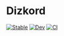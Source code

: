 # Dizkord

[![Stable](https://img.shields.io/badge/docs-stable-blue.svg)](https://uncomfyhalomacro.github.io/Dizkord.jl/stable/)
[![Dev](https://img.shields.io/badge/docs-dev-blue.svg)](https://uncomfyhalomacro.github.io/Dizkord.jl/dev/)
[![CI](https://github.com/uncomfyhalomacro/Dizkord.jl/actions/workflows/CI.yml/badge.svg)](https://github.com/uncomfyhalomacro/Dizkord.jl/actions/workflows/CI.yml)
